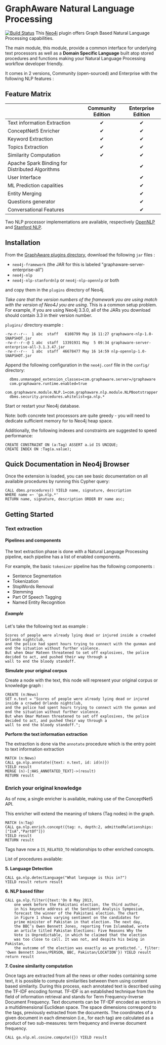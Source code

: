 # GraphAware Natural Language Processing

[![Build Status](https://travis-ci.org/graphaware/neo4j-nlp.svg?branch=master)](https://travis-ci.org/graphaware/neo4j-nlp)
This [Neo4j](https://neo4j.com) plugin offers Graph Based Natural Language Processing capabilities.

The main module, this module, provide a common interface for underlying text processors as well as a
**Domain Specific Language** built atop stored procedures and functions making your Natural Language Processing
workflow developer friendly.

It comes in 2 versions, Community (open-sourced) and Enterprise with the following NLP features :

## Feature Matrix

| | Community Edition | Enterprise Edition |
| --- | :---: | :---: |
| Text information Extraction | ✔ | ✔ |
| ConceptNet5 Enricher | ✔ | ✔ |
| Keyword Extraction | ✔ | ✔ |
| Topics Extraction | ✔ | ✔ |
| Similarity Computation | ✔ | ✔ |
| Apache Spark Binding for Distributed Algorithms | | ✔ |
| User Interface | | ✔ |
| ML Prediction capalities | | ✔ |
| Entity Merging | | ✔ |
| Questions generator | | ✔ |
| Conversational Features | | ✔ |

Two NLP processor implementations are available, respectively [OpenNLP](https://github.com/graphaware/neo4j-nlp-opennlp) and
[Stanford NLP](https://github.com/graphaware/neo4j-nlp-stanfordnlp).


## Installation

From the [GraphAware plugins directory](https://products.graphaware.com), download the following `jar` files :

* `neo4j-framework` (the JAR for this is labeled "graphaware-server-enterprise-all")
* `neo4j-nlp`
* `neo4j-nlp-stanfordnlp` or `neo4j-nlp-opennlp` or both

and copy them in the `plugins` directory of Neo4j.

*Take care that the version numbers of the framework you are using match with the version of Neo4J
you are using*.  This is a common setup problem.  For example, if you are using Neo4j 3.3.0, all
of the JARs you download should contain 3.3 in their version number.

`plugins/` directory example :

```
-rw-r--r--  1 abc  staff   6108799 May 16 11:27 graphaware-nlp-1.0-SNAPSHOT.jar
-rw-r--r--@ 1 abc  staff  13391931 May  5 09:34 graphaware-server-enterprise-all-3.1.3.47.jar
-rw-r--r--  1 abc  staff  46678477 May 16 14:59 nlp-opennlp-1.0-SNAPSHOT.jar
```

Append the following configuration in the `neo4j.conf` file in the `config/` directory:

```
  dbms.unmanaged_extension_classes=com.graphaware.server=/graphaware
  com.graphaware.runtime.enabled=true
  com.graphaware.module.NLP.1=com.graphaware.nlp.module.NLPBootstrapper
  dbms.security.procedures.whitelist=ga.nlp.*
```

Start or restart your Neo4j database.

Note: both concrete text processors are quite greedy - you will need to dedicate sufficient memory for to Neo4j heap space.

Additionally, the following indexes and constraints are suggested to speed performance:

```
CREATE CONSTRAINT ON (a:Tag) ASSERT a.id IS UNIQUE;
CREATE INDEX ON :Tag(a.value);
```

## Quick Documentation in Neo4j Browser

Once the extension is loaded, you can see basic documentation on all available procedures by running
this Cypher query:

```
CALL dbms.procedures() YIELD name, signature, description
WHERE name =~ 'ga.nlp.*'
RETURN name, signature, description ORDER BY name asc;
```

## Getting Started

### Text extraction

#### Pipelines and components

The text extraction phase is done with a Natural Language Processing pipeline, each pipeline has a list of enabled components.

For example, the basic `tokenizer` pipeline has the following components :


* Sentence Segmentation
* Tokenization
* StopWords Removal
* Stemming
* Part Of Speech Tagging
* Named Entity Recognition


##### Example

Let's take the following text as example :

```
Scores of people were already lying dead or injured inside a crowded Orlando nightclub,
and the police had spent hours trying to connect with the gunman and end the situation without further violence.
But when Omar Mateen threatened to set off explosives, the police decided to act, and pushed their way through a
wall to end the bloody standoff.
```

**Simulate your original corpus**

Create a node with the text, this node will represent your original corpus or knowledge graph :

```
CREATE (n:News)
SET n.text = "Scores of people were already lying dead or injured inside a crowded Orlando nightclub,
and the police had spent hours trying to connect with the gunman and end the situation without further violence.
But when Omar Mateen threatened to set off explosives, the police decided to act, and pushed their way through a
wall to end the bloody standoff.";
```

**Perform the text information extraction**

The extraction is done via the `annotate` procedure which is the entry point to text information extraction

```
MATCH (n:News)
CALL ga.nlp.annotate({text: n.text, id: id(n)})
YIELD result
MERGE (n)-[:HAS_ANNOTATED_TEXT]->(result)
RETURN result
```

### Enrich your original knowledge

As of now, a single enricher is available, making use of the ConceptNet5 API.

This enricher will extend the meaning of tokens (Tag nodes) in the graph.

```
MATCH (n:Tag)
CALL ga.nlp.enrich.concept({tag: n, depth:2, admittedRelationships:["IsA","PartOf"]})
YIELD result
RETURN result
```

Tags have now a `IS_RELATED_TO` relationships to other enriched concepts.

List of procedures available:


**5. Language Detection**

```
CALL ga.nlp.detectLanguage("What language is this in?") 
YIELD result return result
```

**6. NLP based filter**

```
CALL ga.nlp.filter({text:'On 8 May 2013,
    one week before the Pakistani election, the third author,
    in his keynote address at the Sentiment Analysis Symposium, 
    forecast the winner of the Pakistani election. The chart
    in Figure 1 shows varying sentiment on the candidates for 
    prime minister of Pakistan in that election. The next day, 
    the BBC’s Owen Bennett Jones, reporting from Islamabad, wrote 
    an article titled Pakistan Elections: Five Reasons Why the 
    Vote is Unpredictable, in which he claimed that the election 
    was too close to call. It was not, and despite his being in Pakistan, 
    the outcome of the election was exactly as we predicted.', filter: 'Owen Bennett Jones/PERSON, BBC, Pakistan/LOCATION'}) YIELD result 
return result
```

**7. Cosine similarity computation**

Once tags are extracted from all the news or other nodes containing some text, it is possible to compute similarities between them using content based similarity. 
During this process, each annotated text is described using the TF-IDF encoding format. TF-IDF is an established technique from the field of information retrieval and stands for Term Frequency-Inverse Document Frequency. 
Text documents can be TF-IDF encoded as vectors in a multidimensional Euclidean space. The space dimensions correspond to the tags, previously extracted from the documents. The coordinates of a given document in each dimension (i.e., for each tag) are calculated as a product of two sub-measures: term frequency and inverse document frequency.

```
CALL ga.nlp.ml.cosine.compute({}) YIELD result
```

